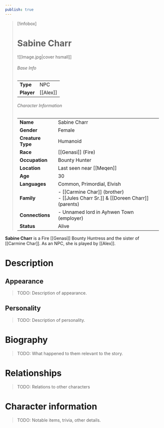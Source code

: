 ```yaml
---
publish: true
---
```

> [!infobox]  
> # Sabine Charr 
> ![[Image.jpg|cover hsmall]]  
> ###### Base Info
> | | |  
> |---|---|  
> | **Type** | NPC |
> | **Player** | [[Alex]] |
> ###### Character Information  
> | | |  
> |---|---|  
> | **Name** | Sabine Charr |
> | **Gender** | Female | 
> | **Creature Type** | Humanoid |
> | **Race** | [[Genasi]] (Fire) |  
> | **Occupation** | Bounty Hunter |  
> | **Location** | Last seen near [[Meqen]] |
> | **Age** | 30 |
> | **Languages** | Common, Primordial, Elvish |  
> | **Family** | - [[Carmine Char]] (brother)<br>- [[Jules Charr Sr.]] & [[Doreen Charr]] (parents) |
> | **Connections** | - Unnamed lord in Ayhwen Town (employer) |
> | **Status** | Alive |

**Sabine Charr** is a Fire [[Genasi]] Bounty Huntress and the sister of [[Carmine Char]]. As an NPC, she is played by [[Alex]].
# Description
## Appearance
> TODO: Description of appearance.
## Personality
> TODO: Description of personality.
# Biography
> TODO: What happened to them relevant to the story.
# Relationships
> TODO: Relations to other characters
# Character information
> TODO: Notable items, trivia, other details.